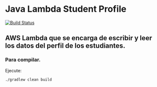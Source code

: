 # Java Lambda Student Profile
[![Build Status](https://travis-ci.com/universy-code/java-lambda-student-profile.svg?branch=master)](https://travis-ci.com/universy-code/java-lambda-student-profile)

## AWS Lambda que se encarga de escribir y leer los datos del perfil de los estudiantes.

### Para compilar. 

Ejecute:

`./gradlew clean build`
 